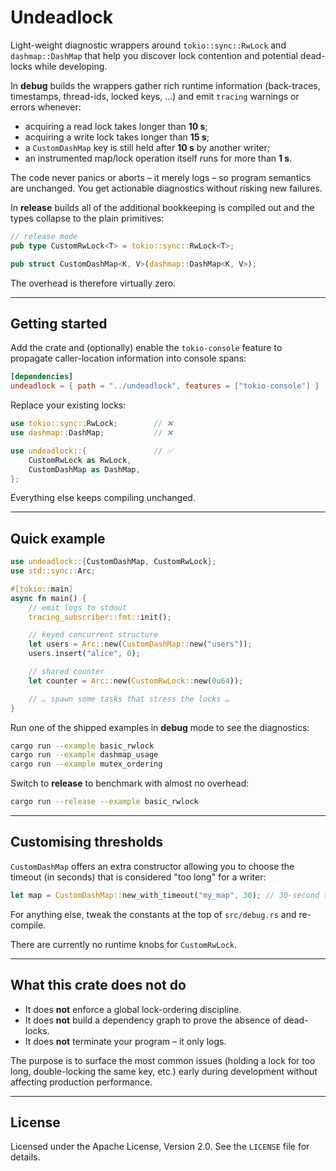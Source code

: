 # Undeadlock

Light-weight diagnostic wrappers around `tokio::sync::RwLock` and `dashmap::DashMap` that help you discover lock contention and potential dead-locks while developing.

In **debug** builds the wrappers gather rich runtime information (back-traces, timestamps, thread-ids, locked keys, …) and emit `tracing` warnings or errors whenever:

* acquiring a read lock takes longer than **10 s**;
* acquiring a write lock takes longer than **15 s**;
* a `CustomDashMap` key is still held after **10 s** by another writer;
* an instrumented map/lock operation itself runs for more than **1 s**.

The code never panics or aborts – it merely logs – so program semantics are unchanged.  You get actionable diagnostics without risking new failures.

In **release** builds all of the additional bookkeeping is compiled out and the types collapse to the plain primitives:

```rust
// release mode
pub type CustomRwLock<T> = tokio::sync::RwLock<T>;

pub struct CustomDashMap<K, V>(dashmap::DashMap<K, V>);
```

The overhead is therefore virtually zero.

---

## Getting started

Add the crate and (optionally) enable the `tokio-console` feature to propagate caller-location information into console spans:

```toml
[dependencies]
undeadlock = { path = "../undeadlock", features = ["tokio-console"] }
```

Replace your existing locks:

```rust
use tokio::sync::RwLock;        // ❌
use dashmap::DashMap;           // ❌

use undeadlock::{               // ✅
    CustomRwLock as RwLock,
    CustomDashMap as DashMap,
};
```

Everything else keeps compiling unchanged.

---

## Quick example

```rust
use undeadlock::{CustomDashMap, CustomRwLock};
use std::sync::Arc;

#[tokio::main]
async fn main() {
    // emit logs to stdout
    tracing_subscriber::fmt::init();

    // keyed concurrent structure
    let users = Arc::new(CustomDashMap::new("users"));
    users.insert("alice", 0);

    // shared counter
    let counter = Arc::new(CustomRwLock::new(0u64));

    // … spawn some tasks that stress the locks …
}
```

Run one of the shipped examples in **debug** mode to see the diagnostics:

```bash
cargo run --example basic_rwlock
cargo run --example dashmap_usage
cargo run --example mutex_ordering
```

Switch to **release** to benchmark with almost no overhead:

```bash
cargo run --release --example basic_rwlock
```

---

## Customising thresholds

`CustomDashMap` offers an extra constructor allowing you to choose the timeout (in seconds) that is considered "too long" for a writer:

```rust
let map = CustomDashMap::new_with_timeout("my_map", 30); // 30-second threshold
```

For anything else, tweak the constants at the top of `src/debug.rs` and re-compile.

There are currently no runtime knobs for `CustomRwLock`.

---

## What this crate **does not** do

* It does **not** enforce a global lock-ordering discipline.
* It does **not** build a dependency graph to prove the absence of dead-locks.
* It does **not** terminate your program – it only logs.

The purpose is to surface the most common issues (holding a lock for too long, double-locking the same key, etc.) early during development without affecting production performance.

---

## License

Licensed under the Apache License, Version 2.0.  See the `LICENSE` file for details.
